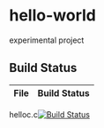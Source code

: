 # hello-world
experimental project

## Build Status

File|Build Status
---|---
helloc.c[![Build Status](https://travis-ci.com/1310021164/hello-world.svg?branch=master)](https://travis-ci.com/1310021164/hello-world)
